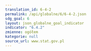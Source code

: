 ```yaml
---
translation_id: 6-4-2
permalink: /api/globalne/6/6-4-2.json
sdg_goal: 6
layout: json_globalne_goal_indicator
indicator: "6.4.2"
zmienne: ogółem
kategorie: null
source_url: www.stat.gov.pl
---
```

